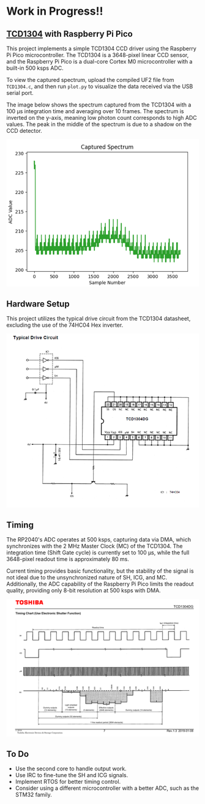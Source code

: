 # Work in Progress!!

## [TCD1304](https://toshiba.semicon-storage.com/us/semiconductor/product/linear-image-sensors/detail.TCD1304DG.html) with Raspberry Pi Pico

This project implements a simple TCD1304 CCD driver using the Raspberry Pi Pico microcontroller. The TCD1304 is a 3648-pixel linear CCD sensor, and the Raspberry Pi Pico is a dual-core Cortex M0 microcontroller with a built-in 500 ksps ADC.

To view the captured spectrum, upload the compiled UF2 file from `TCD1304.c`, and then run `plot.py` to visualize the data received via the USB serial port.

The image below shows the spectrum captured from the TCD1304 with a 100 µs integration time and averaging over 10 frames. The spectrum is inverted on the y-axis, meaning low photon count corresponds to high ADC values. The peak in the middle of the spectrum is due to a shadow on the CCD detector.

![image](doc/captured_100us_10avg.png)

## Hardware Setup

This project utilizes the typical drive circuit from the TCD1304 datasheet, excluding the use of the 74HC04 Hex inverter.

![image](doc/circuit.png)

## Timing

The RP2040's ADC operates at 500 ksps, capturing data via DMA, which synchronizes with the 2 MHz Master Clock (MC) of the TCD1304. The integration time (Shift Gate cycle) is currently set to 100 µs, while the full 3648-pixel readout time is approximately 80 ms.

Current timing provides basic functionality, but the stability of the signal is not ideal due to the unsynchronized nature of SH, ICG, and MC. Additionally, the ADC capability of the Raspberry Pi Pico limits the readout quality, providing only 8-bit resolution at 500 ksps with DMA.

![image](doc/timing.png)

## To Do

- Use the second core to handle output work.
- Use IRC to fine-tune the SH and ICG signals.
- Implement RTOS for better timing control.
- Consider using a different microcontroller with a better ADC, such as the STM32 family.
